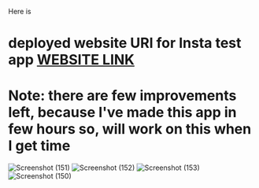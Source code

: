 Here is <h1> deployed website URl for Insta test app 
  <a href="https://insta-test-app.vercel.app/"> WEBSITE LINK </a>
</h1>

<h1> <b>Note:</b> there are few improvements left, because I've made this app in few hours so, will work on this when I get time </h1>

![Screenshot (151)](https://user-images.githubusercontent.com/33573799/177769208-16c4e9c8-dc46-4dca-9b5c-55b15bae4921.png)
![Screenshot (152)](https://user-images.githubusercontent.com/33573799/177769218-d79413e0-5b48-43a0-b8dc-6722fa037c31.png)
![Screenshot (153)](https://user-images.githubusercontent.com/33573799/177769231-a776c4cb-a8fb-42f1-a824-bd203cf0018c.png)
![Screenshot (150)](https://user-images.githubusercontent.com/33573799/177769236-57752936-00b8-46ff-87f2-cf124da083c8.png)

